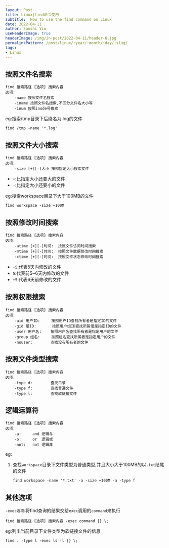 ```yaml
---
layout: Post
title: Linux|find命令使用 
subtitle:  How to use the find command on Linux 
date: 2022-04-11
author: Sanshi Yin
useHeaderImage: true
headerImage: /img/in-post/2022-04-11/header-6.jpg
permalinkPattern: /post/linux/:year/:month/:day/:slug/
tags:
- Linux
---
```


## 按照文件名搜索
```shell
find 搜索路径 [选项] 搜索内容
选项:
    -name 按照文件名搜索
    -iname 按照文件名搜索,不区分文件名大小写
    -inum 按照inode号搜索
```

eg:搜索/tmp目录下后缀名为.log的文件

`find /tmp -name '*.log'`
## 按照文件大小搜索
```shell
find 搜索路径 [选项] 搜索内容
选项:
    -size [+][-]大小 按照指定大小搜索文件
```
- `+`:比指定大小还要大的文件
- `-`:比指定大小还要小的文件

eg:搜索workspace目录下大于100MB的文件

`find workspace -size +100M`

## 按照修改时间搜索
```shell
find 搜索路径 [选项] 搜索内容
选项:
    -atime [+][-]时间:  按照文件访问时间搜索
    -mtime [+][-]时间:  按照文件数据修改时间搜索
    -ctime [+][-]时间:  按照文件状态修改时间搜索
```
- `-5`:代表5天内修改的文件
- `5`:代表前5~6天内修改的文件
- `+5`:代表6天前修改的文件

## 按照权限搜索
```shell
find 搜索路径 [选项] 搜索内容
选项:
    -uid 用户ID:     按照用户ID查找所有者是指定ID的文件
    -gid 组ID:       按照用户组ID查找所属组是指定ID的文件
    -user 用户名:    按照用户名查找所有者是指定用户的文件
    -group 组名:     按照组名查找所属者是指定用户的文件
    -nouser:        查找没有所有者的文件
```

## 按照文件类型搜索
```shell
find 搜索路径 [选项] 搜索内容
选项:
    -type d:        查找目录
    -type f:        查找普通文件
    -type l:        查找软链接文件
```

## 逻辑运算符
```shell
find 搜索路径 [选项] 搜索内容
选项:
    -a:     and 逻辑与
    -o:     or  逻辑或
    -not:   not 逻辑非
```

eg:
1. 查找`workspace`目录下文件类型为普通类型,并且大小大于100MB的以`.txt`结尾的文件

    `find workspace -name '*.txt' -a -size +100M -a -type f`

## 其他选项

`-exec选项`:将find查询的结果交给`exec`调用的`command`来执行

```shell
find 搜索路径 [选项] 搜索内容 -exec command {} \;
```

eg:列出当前目录下文件类型为软链接文件的信息

`find . -type l -exec ls -l {} \;`